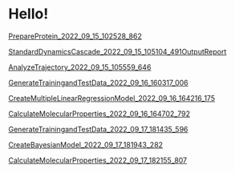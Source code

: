 Hello!
================================================
[PrepareProtein_2022_09_15_102528_862](/experiment_results/PrepareProtein_2022_09_15_102528_862/Output/Report.htm)

[StandardDynamicsCascade_2022_09_15_105104_491OutputReport](/experiment_results/StandardDynamicsCascade_2022_09_15_105104_491/Output/Report.htm)

[AnalyzeTrajectory_2022_09_15_105559_646](/experiment_results/AnalyzeTrajectory_2022_09_15_105559_646/Output/Report.htm)

[GenerateTrainingandTestData_2022_09_16_160317_006](/experiment_results/GenerateTrainingandTestData_2022_09_16_160317_006/Output/Report.htm)

[CreateMultipleLinearRegressionModel_2022_09_16_164216_175](/experiment_results/CreateMultipleLinearRegressionModel_2022_09_16_164216_175/Output/Report.htm)

[CalculateMolecularProperties_2022_09_16_164702_792](/experiment_results/CalculateMolecularProperties_2022_09_16_164702_792/Output/Report.htm)

[GenerateTrainingandTestData_2022_09_17_181435_596](/experiment_results/GenerateTrainingandTestData_2022_09_17_181435_596/Output/Report.htm)

[CreateBayesianModel_2022_09_17_181943_282](/experiment_results/CreateBayesianModel_2022_09_17_181943_282/Output/Report.htm)

[CalculateMolecularProperties_2022_09_17_182155_807](/experiment_results/CalculateMolecularProperties_2022_09_17_182155_807/Output/Report.htm)
